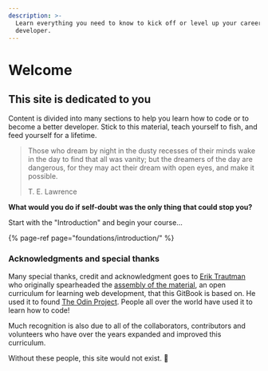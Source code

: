 ```yaml
---
description: >-
  Learn everything you need to know to kick off or level up your career as a
  developer.
---
```


# Welcome

## This site is dedicated to you

Content is divided into many sections to help you learn how to code or to become a better developer. Stick to this material, teach yourself to fish, and feed yourself for a lifetime.

> Those who dream by night in the dusty recesses of their minds wake in the day to find that all was vanity; but the dreamers of the day are dangerous, for they may act their dream with open eyes, and make it possible.  
>   
> T. E. Lawrence

**What would you do if self-doubt was the only thing that could stop you?**

Start with the "Introduction" and begin your course...

{% page-ref page="foundations/introduction/" %}

### Acknowledgments and special thanks

Many special thanks, credit and acknowledgment goes to [Erik Trautman](https://github.com/eriktrautman) who originally spearheaded the [assembly of the material](https://github.com/TheOdinProject/curriculum), an open curriculum for learning web development, that this GitBook is based on. He used it to found [The Odin Project](https://www.theodinproject.com/). People all over the world have used it to learn how to code!

Much recognition is also due to all of the collaborators, contributors and volunteers who have over the years expanded and improved this curriculum.

Without these people, this site would not exist. 🙏

